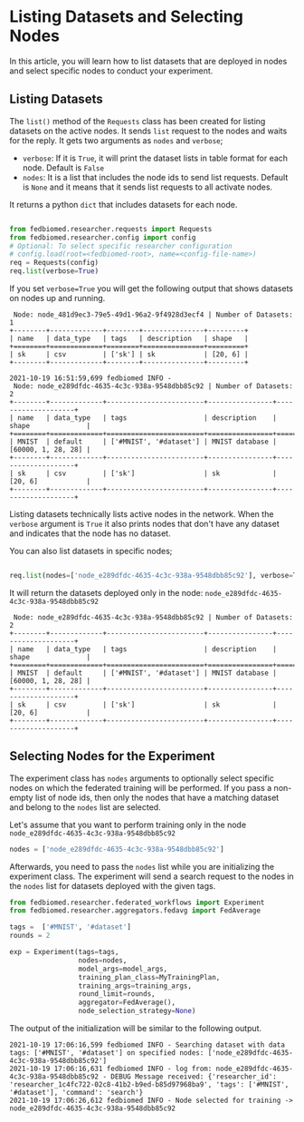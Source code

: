 # Listing Datasets and Selecting Nodes

In this article, you will learn how to list datasets that are deployed in nodes and select specific nodes to conduct your experiment.

## Listing Datasets

The `list()` method of the `Requests` class has been created for listing datasets on the active nodes. It sends `list` request to the nodes and waits for the reply. It gets two arguments as `nodes` and `verbose`;

* `verbose`: If it is `True`, it will print the dataset lists in table format for each node. Default is `False`
* `nodes`: It is a list that includes the node ids to send list requests. Default is `None` and it means that it sends list requests to all activate nodes.

It returns a python `dict` that includes datasets for each node.

```python

from fedbiomed.researcher.requests import Requests
from fedbiomed.researcher.config import config
# Optional: To select specific researcher configuration
# config.load(root=<fedbiomed-root>, name=<config-file-name>)
req = Requests(config)
req.list(verbose=True)

```

If you set `verbose=True` you will get the following output that shows datasets on nodes up and running.


```
 Node: node_481d9ec3-79e5-49d1-96a2-9f4928d3ecf4 | Number of Datasets: 1
+--------+-------------+--------+---------------+---------+
| name   | data_type   | tags   | description   | shape   |
+========+=============+========+===============+=========+
| sk     | csv         | ['sk'] | sk            | [20, 6] |
+--------+-------------+--------+---------------+---------+

2021-10-19 16:51:59,699 fedbiomed INFO -
 Node: node_e289dfdc-4635-4c3c-938a-9548dbb85c92 | Number of Datasets: 2
+--------+-------------+------------------------+----------------+--------------------+
| name   | data_type   | tags                   | description    | shape              |
+========+=============+========================+================+====================+
| MNIST  | default     | ['#MNIST', '#dataset'] | MNIST database | [60000, 1, 28, 28] |
+--------+-------------+------------------------+----------------+--------------------+
| sk     | csv         | ['sk']                 | sk             | [20, 6]            |
+--------+-------------+------------------------+----------------+--------------------+
```

Listing datasets technically lists active nodes in the network. When the `verbose` argument is `True` it also
prints nodes that don't have any dataset and indicates that the node has no dataset.

You can also list datasets in specific nodes;


```python

req.list(nodes=['node_e289dfdc-4635-4c3c-938a-9548dbb85c92'], verbose=True)

```

It will return the datasets deployed only in the node: `node_e289dfdc-4635-4c3c-938a-9548dbb85c92`

```
 Node: node_e289dfdc-4635-4c3c-938a-9548dbb85c92 | Number of Datasets: 2
+--------+-------------+------------------------+----------------+--------------------+
| name   | data_type   | tags                   | description    | shape              |
+========+=============+========================+================+====================+
| MNIST  | default     | ['#MNIST', '#dataset'] | MNIST database | [60000, 1, 28, 28] |
+--------+-------------+------------------------+----------------+--------------------+
| sk     | csv         | ['sk']                 | sk             | [20, 6]            |
+--------+-------------+------------------------+----------------+--------------------+
```

## Selecting Nodes for the Experiment

The experiment class has `nodes` arguments to optionally select specific nodes on which the federated training will be performed.
If you pass a non-empty list of node ids, then only the nodes that have a matching dataset and belong to the `nodes` list are selected.

Let's assume that you want to perform training only in the node  `node_e289dfdc-4635-4c3c-938a-9548dbb85c92`

```python
nodes = ['node_e289dfdc-4635-4c3c-938a-9548dbb85c92']
```

Afterwards, you need to pass the `nodes` list while you are initializing the experiment class.
The experiment will send a search request to the nodes in the `nodes` list for datasets deployed with the given tags.

```python
from fedbiomed.researcher.federated_workflows import Experiment
from fedbiomed.researcher.aggregators.fedavg import FedAverage

tags =  ['#MNIST', '#dataset']
rounds = 2

exp = Experiment(tags=tags,
                 nodes=nodes,
                 model_args=model_args,
                 training_plan_class=MyTrainingPlan,
                 training_args=training_args,
                 round_limit=rounds,
                 aggregator=FedAverage(),
                 node_selection_strategy=None)
```

The output of the initialization will be similar to the following output.

```
2021-10-19 17:06:16,599 fedbiomed INFO - Searching dataset with data tags: ['#MNIST', '#dataset'] on specified nodes: ['node_e289dfdc-4635-4c3c-938a-9548dbb85c92']
2021-10-19 17:06:16,631 fedbiomed INFO - log from: node_e289dfdc-4635-4c3c-938a-9548dbb85c92 - DEBUG Message received: {'researcher_id': 'researcher_1c4fc722-02c8-41b2-b9ed-b85d97968ba9', 'tags': ['#MNIST', '#dataset'], 'command': 'search'}
2021-10-19 17:06:26,612 fedbiomed INFO - Node selected for training -> node_e289dfdc-4635-4c3c-938a-9548dbb85c92
```
